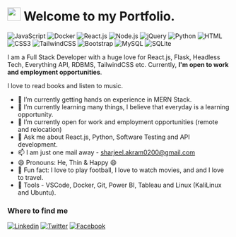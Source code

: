 <h1><img src="https://emojis.slackmojis.com/emojis/images/1531849430/4246/blob-sunglasses.gif?1531849430" width="30"/> Welcome to my Portfolio.</h1>

![JavaScript](https://img.shields.io/badge/JavaScript-F7DF1E?style=flat-square&logo=javascript&logoColor=black)
![Docker](https://img.shields.io/badge/Docker-0CC1F3?style=flat-square&logo=docker&logoColor=white)
![React.js](https://img.shields.io/badge/React.js-0081CB?style=flat-square&logo=react&logoColor=61DAFB)
![Node.js](https://img.shields.io/badge/Node.js-43853D?style=flat-square&logo=node.js&logoColor=white)
![jQuery](https://img.shields.io/badge/jQuery-0769AD?style=flat-square&logo=jquery&logoColor=white)
![Python](https://img.shields.io/badge/Python-3776AB?style=flat-square&logo=python&logoColor=white)
![HTML](https://img.shields.io/badge/HTML5-E34F26?style=flat-square&logo=html5&logoColor=white)
![CSS3](https://img.shields.io/badge/CSS3-1572B6?style=flat-square&logo=css3&logoColor=white)
![TailwindCSS](https://img.shields.io/badge/Tailwind_CSS-38B2AC?style=flat-square&logo=tailwind-css&logoColor=white)
![Bootstrap](https://img.shields.io/badge/Bootstrap-563D7C?style=flat-square&logo=bootstrap&logoColor=white)
![MySQL](https://img.shields.io/badge/MySQL-005C84?style=flat-square&logo=mysql&logoColor=white)
![SQLite](https://img.shields.io/badge/SQLite-07405E?style=flat-square&logo=sqlite&logoColor=white)

I am a Full Stack Developer with a huge love for React.js, Flask, Headless Tech, Everything API, RDBMS, TailwindCSS etc. Currently, **I'm open to work and employment opportunities**.

I love to read books and listen to music.

- 🔭 I’m currently getting hands on experience in MERN Stack.
- 🌱 I’m currently learning many things, I believe that everyday is a learning opportunity.
- 👯 I’m currently open for work and employment opportunities (remote and relocation)
- 💬 Ask me about React.js, Python, Software Testing and API development.
- 📫 I am just one mail away - sharjeel.akram0200@gmail.com
- 😄 Pronouns: He, Thin & Happy 😄
- :partying_face: Fun fact: I love to play football, I love to watch movies, and and I love to travel.
- :wrench: Tools - VSCode, Docker, Git, Power BI, Tableau and Linux (KaliLinux and Ubuntu).

### Where to find me

[![Linkedin](https://img.shields.io/badge/LinkedIn-0077B5?style=flat-square&logo=linkedin&logoColor=white)](https://www.linkedin.com/in/sharjeel-akram/) 
[![Twitter](https://img.shields.io/badge/Twitter-1DA1F2?style=flat-square&logo=twitter&logoColor=white)](https://twitter.com/Sharjeelakram02)
[![Facebook](https://img.shields.io/badge/Facebook-1877F2?style=flat-square&logo=facebook&logoColor=white)](https://www.facebook.com/sharjeel.akram0200)
